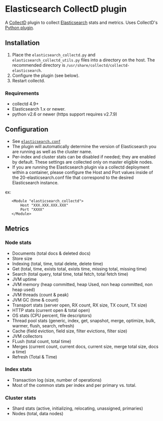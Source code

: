 # Elasticsearch CollectD plugin

A [CollectD](http://collectd.org) plugin to collect [Elasticsearch](https://github.com/elastic/elasticsearch) stats and metrics. Uses CollectD's [Python plugin](http://collectd.org/documentation/manpages/collectd-python.5.shtml).

## Installation

 1. Place the `elasticsearch_collectd.py` and `elasticsearch_collectd_utils.py` files into a directory on the host. The recommended directory is `/usr/share/collectd/collectd-elasticsearch`.
 1. Configure the plugin (see below).
 1. Restart collectd.

### Requirements

 * collectd 4.9+
 * Elasticsearch 1.x or newer.
 * python v2.6 or newer (https support requires v2.7.9)

## Configuration

 * See [`elasticsearch.conf`](https://github.com/signalfx/integrations/blob/master/collectd-elasticsearch/20-elasticsearch.conf)
 * The plugin will automatically determine the version of Elasticsearch you are running as well as the cluster name.
 * Per-index and cluster stats can be disabled if needed; they are enabled by default. These settings are collected only on master eligible nodes.
 * If you are running the Elasticsearch plugin via a collectd deployment within a container, please configure the Host and Port values inside of the 20-elasticsearch.conf file that correspond to the desired Elasticsearch instance.

 ex:
```
   <Module "elasticsearch_collectd">
       Host "XXX.XXX.XXX.XXX"
       Port "XXXX"
   </Module>
```

## Metrics

### Node stats

 * Documents (total docs & deleted docs)
 * Store size
 * Indexing (total, time, total delete, delete time)
 * Get (total, time, exists total, exists time, missing total, missing time)
 * Search (total query, total time, total fetch, total fetch time)
 * JVM uptime
 * JVM memory (heap committed, heap Used, non heap committed, non heap used)
 * JVM threads (count & peak)
 * JVM GC (time & count)
 * Transport stats (server open, RX count, RX size, TX count, TX size)
 * HTTP stats (current open & total open)
 * OS stats (CPU percent, file descriptors)
 * Thread pool stats (generic, index, get, snapshot, merge, optimize, bulk, warmer, flush, search, refresh)
 * Cache (field eviction, field size, filter evictions, filter size)
 * JVM collectors
 * FLush (total count, total time)
 * Merges (current count, current docs, current size, merge total size, docs a time)
 * Refresh (Total & Time)

### Index stats

 * Transaction log (size, number of operations)
 * Most of the common stats per index and per primary vs. total.

### Cluster stats

 * Shard stats (active, initializing, relocating, unassigned, primaries)
 * Nodes (total, data nodes)
